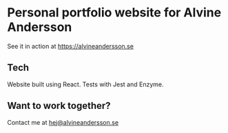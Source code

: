# Personal portfolio website for Alvine Andersson

See it in action at https://alvineandersson.se

## Tech

Website built using React. Tests with Jest and Enzyme.

## Want to work together?

Contact me at hej@alvineandersson.se
